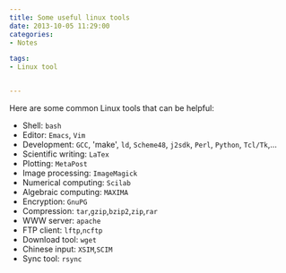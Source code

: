 ```yaml
---
title: Some useful linux tools
date: 2013-10-05 11:29:00
categories:
- Notes

tags:
- Linux tool


---
```


Here are some common Linux tools that can be helpful:
- Shell: `bash`
- Editor: `Emacs`, `Vim`
- Development: `GCC`, 'make', `ld`, `Scheme48`, `j2sdk`, `Perl`, `Python`, `Tcl/Tk`,...
- Scientific writing: `LaTex`
- Plotting: `MetaPost`
- Image processing: `ImageMagick`
- Numerical computing: `Scilab`
- Algebraic computing: `MAXIMA`
- Encryption: `GnuPG`
- Compression: `tar`,`gzip`,`bzip2`,`zip`,`rar`
- WWW server: `apache`
- FTP client: `lftp`,`ncftp`
- Download tool: `wget`
- Chinese input: `XSIM`,`SCIM`
- Sync tool: `rsync`





